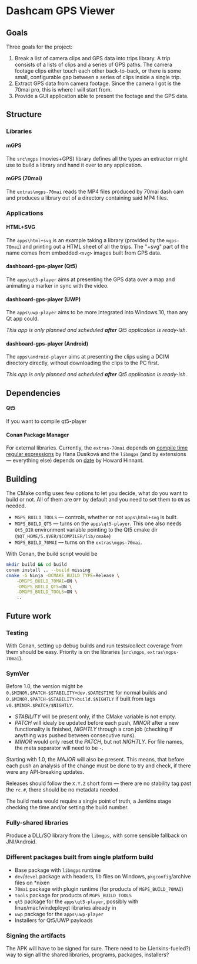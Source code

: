 # Dashcam GPS Viewer

## Goals

Three goals for the project:

1. Break a list of camera clips and GPS data into trips library. A trip consists of a lists of clips and a series of GPS paths. The camera footage clips either touch each other back-to-back, or there is some small, configurable gap between a series of clips inside a single trip.
2. Extract GPS data from camera footage. Since the camera I got is the 70mai pro, this is where I will start from.
3. Provide a GUI application able to present the footage and the GPS data.

## Structure

### Libraries

#### mGPS

The `src\mgps` (movies+GPS) library defines all the types an extractor might use to build a library and hand it over to any application.

#### mGPS (70mai)

The `extras\mgps-70mai` reads the MP4 files produced by 70mai dash cam and produces a library out of a directory containing said MP4 files.

### Applications

#### HTML+SVG

The `apps\html+svg` is an example taking a library (provided by the `mgps-70mai`) and printing out a HTML sheet of all the trips. The "+svg" part of the name comes from embedded `<svg>` images built from GPS data.

#### dashboard-gps-player (Qt5)

The `apps\qt5-player` aims at presenting the GPS data over a map and animating a marker in sync with the video.

#### dashboard-gps-player (UWP)

The `apps\uwp-player` aims to be more integrated into Windows 10, than any Qt app could.

_This app is only planned and scheduled **after** Qt5 application is ready-ish._

#### dashboard-gps-player (Android)

The `apps\android-player` aims at presenting the clips using a DCIM directory directly, without downloading the clips to the PC first.

_This app is only planned and scheduled **after** Qt5 application is ready-ish._

## Dependencies

#### Qt5
If you want to compile qt5-player

#### Conan Package Manager
For external libraries. Currently, the `extras-70mai` depends on [compile time regular expressions](https://github.com/hanickadot/compile-time-regular-expressions) by Hana Dusíková and the `libmgps` (and by extensions &mdash; everything else) depends on [date](https://github.com/HowardHinnant/date) by Howard Hinnant.

## Building

The CMake config uses few options to let you decide, what do you want to build or not. All of them are `OFF` by default and you need to set them to `ON` as needed.
- `MGPS_BUILD_TOOLS` &mdash; controls, whether or not `apps\html+svg` is built.
- `MGPS_BUILD_QT5` &mdash; turns on the `apps\qt5-player`. This one also needs `Qt5_DIR` environment variable pointing to the Qt5 cmake dir (`$QT_HOME/5.$VER/$COMPILER/lib/cmake`)
- `MGPS_BUILD_70MAI` &mdash; turns on the `extras\mgps-70mai`.

With Conan, the build script would be

```sh
mkdir build && cd build
conan install .. --build missing
cmake -G Ninja -DCMAKE_BUILD_TYPE=Release \
    -DMGPS_BUILD_70MAI=ON \
    -DMGPS_BUILD_QT5=ON \
    -DMGPS_BUILD_TOOLS=ON \
    ..
```

## Future work

### Testing 

With Conan, setting up debug builds and run tests/collect coverage from them should be easy. Priority is on the libraries (`src\mgps`, `extras\mgps-70mai`).

### SymVer

Before 1.0, the version might be `0.$MINOR.$PATCH-$STABILITY+dev.$DATE$TIME` for normal builds and `0.$MINOR.$PATCH-$STABILITY+build.$NIGHTLY` if built from tags `v0.$MINOR.$PATCH/$NIGHTLY`. 

- _STABILITY_ will be present only, if the CMake variable is not empty.
- _PATCH_ will idealy be updated before each push, _MINOR_ after a new functionality is finished, _NIGHTLY_ through a cron job (checking if anything was pushed between consecutive runs).
- _MINOR_ would only reset the _PATCH_, but not _NIGHTLY_. For file names, the meta separator will need to be `-`.

Starting with 1.0, the _MAJOR_ will also be present. This means, that before each push an analysis of the change must be done to try and check, if there were any API-breaking updates.

Releases should follow the `X.Y.Z` short form &mdash; there are no stability tag past the `rc.#`, there should be no metadata needed.

The build meta would require a single point of truth, a Jenkins stage checking the time and/or setting the build number.

### Fully-shared libraries

Produce a DLL/SO library from the `libmgps`, with some sensible fallback on JNI/Android.

### Different packages built from single platform build

- Base package with `libmgps` runtime
- `dev`/`devel` package with headers, lib files on Windows, `pkgconfig`/archive files on *nixen
- `70mai` package with plugin runtime (for products of `MGPS_BUILD_70MAI`)
- `tools` package for products of `MGPS_BUILD_TOOLS`
- `qt5` package for the `apps\qt5-player`, possibly with linux/mac/windeployqt libraries already in
- `uwp` package for the `apps\uwp-player`
- Installers for Qt5/UWP payloads

### Signing the artifacts

The APK will have to be signed for sure. There need to be (Jenkins-fueled?) way to sign all the shared libraries, programs, packages, installers?
